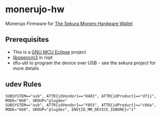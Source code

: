 # monerujo-hw
Monerujo Firmware for [The Sekura Monero Hardware Wallet](https://github.com/monero-project/sekura)

## Prerequisites
- This is a [GNU MCU Eclipse](https://gnu-mcu-eclipse.github.io/) project
- [libopencm3](https://github.com/libopencm3/libopencm3) in /opt
- dfu-util to program the device over USB - see the sekura project for more details

## udev Rules
```
SUBSYSTEM=="usb", ATTR{idVendor}=="0483", ATTR{idProduct}=="df11", MODE="660", GROUP="plugdev"
SUBSYSTEM=="usb", ATTR{idVendor}=="f055", ATTR{idProduct}=="c0da", MODE="660", GROUP="plugdev", ENV{ID_MM_DEVICE_IGNORE}="1"
```
